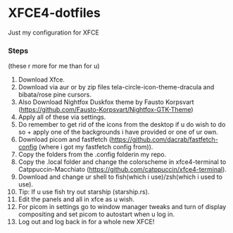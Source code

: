 # XFCE4-dotfiles
Just my configuration for XFCE

### Steps
(these r more for me than for u)
1. Download Xfce.
2. Download via aur or by zip files tela-circle-icon-theme-dracula and bibata/rose pine cursors.
3. Also Download Nightfox Duskfox theme by Fausto Korpsvart (https://github.com/Fausto-Korpsvart/Nightfox-GTK-Theme)
4. Apply all of these via settings.
5. Do remember to get rid of the icons from the desktop if u do wish to do so + apply one of the backgrounds i have provided or one of ur own.
6. Download picom and fastfetch (https://github.com/dacrab/fastfetch-config (where i got my fastfetch config from)).
7. Copy the folders from the .config folderin my repo.
8. Copy the .local folder and change the colorscheme in xfce4-terminal to Catppuccin-Macchiato (https://github.com/catppuccin/xfce4-terminal).
9. Download and change ur shell to fish(which i use)/zsh(which i used to use).
10. Tip: If u use fish try out starship (starship.rs).
11. Edit the panels and all in xfce as u wish.
12. For picom in settings go to window manager tweaks and turn of display compositing and set picom to autostart when u log in.
13. Log out and log back in for a whole new XFCE!
